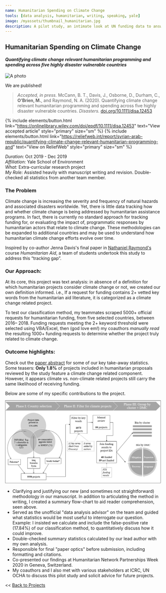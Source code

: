 ```yaml
---
name: Humanitarian Spending on Climate Change
tools: [data analysis, humanitarian, writing, speaking, yale]
image: /myassets/thumbnail_humanitarian.jpg
description: A pilot study, an intimate look at UN funding data to answer the question, "How much money is being explicitly spent on climate change by humanitarian aid agencies?"
---
```


## Humanitarian Spending on Climate Change ##
####  *Quantifying climate change relevant humanitarian programming and spending across five highly disaster vulnerable countries*

![A photo](http://placekitten.com/400/375)

We are published!  
> *Accepted, in press.* McCann, B. T., Davis, J., Osborne, D., Durham, C., **O’Brien, M.**, and Raymond, N. A. (2020). Quantifying climate change relevant humanitarian programming and spending across five highly disaster vulnerable countries. *Disasters.* [doi.org/10.1111/disa.12453](https://doi.org/10.1111/disa.12453)

{% include elements/button.html link="https://onlinelibrary.wiley.com/doi/epdf/10.1111/disa.12453" text="View accepted article" style="primary" size="sm" %}
{% include elements/button.html link="https://reliefweb.int/report/syrian-arab-republic/quantifying-climate-change-relevant-humanitarian-programming-and" text="View on ReliefWeb" style="primary" size="sm" %}

*Duration:* Oct 2019 - Dec 2019  
*Affiliation:* Yale School of Environment  
*What:* Extra-curricular research project    
*My Role:* Assisted heavily with manuscript writing and revision. Double-checked all statistics from another team member.


### The Problem ###

Climate change is increasing the severity and frequency of natural hazards and associated disasters worldwide. Yet, there is little data tracking how and whether climate change is being addressed by humanitarian assistance programs. In fact, there is currently no standard approach for tracking funding for, or evaluating the impact of, programmatic responses by humanitarian actors that relate to climate change. These methodologies can be expanded to additional countries and may be used to
understand how humanitarian climate change efforts evolve over time.

Inspired by co-author Jenna Davis's final paper in [Nathaniel Raymond's](https://jackson.yale.edu/person/nathaniel-raymond/) course *Humanitarian Aid*, a team of students undertook this study to address this “tracking gap”.


### Our Approach: ###

At its core, this project was text analysis: in absence of a definition for which humanitarian projects consider climate change or not, we created our own definition informed. i.e., If a request for funding contains 2+ vetted key words from the humanitarian aid literature, it is categorized as a climate change related project. 

To test our classification method, my teammates scraped 5000+ official requests for humanitarian funding, from five selected countries, between 2016– 2018. Funding requests meeting the 2+ keyword threshold were selected using VBA/Excel, then (god love em!) my coauthors *manually read* the resulting 1000+ funding requests to determine whether the project truly related to climate change.

### Outcome highlights: ###

Check out the [paper abstract](https://reliefweb.int/report/syrian-arab-republic/quantifying-climate-change-relevant-humanitarian-programming-and) for some of our key take-away statistics. Some teasers: **Only 1.8%** of projects included in humanitarian proposals reviewed by the study feature a climate change related component. However, it appears climate vs. non-climate related projects still carry the same likelihood of receiving funding.

Below are some of my specific contributions to the project.

![A photo](/myassets/disasters_flowchart.jpg)

* Clarifying and justifying our new (and sometimes not straightforward) methodology in our manuscript. In addition to articulating the method in writing, I created a summary flow-chart to aid reader comprehension, seen above.
* Served as the unofficial "data analysis advisor" on the team and guided what statistics would be most useful to interrogate our question. Example: I insisted we calculate and include the false-positive rate (17.84%) of our classification method, to quantitatively discuss how it could improve.
* Double-checked summary statistics calculated by our lead author with my own analysis.
* Responsible for final "paper optics" before submission, including formatting and citations.
* Co-presented our findings at Humanitarian Network Partnerships Week 2020 in Geneva, Switzerland.
* My coauthors and I also met with various stakeholders at ICRC, UN OCHA to discuss this pilot study and solicit advice for future projects.


<< [Back to Projects](/projects/)